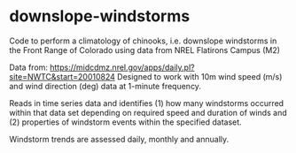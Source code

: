 # downslope-windstorms
Code to perform a climatology of chinooks, i.e. downslope windstorms in the Front Range of Colorado using data from NREL Flatirons Campus (M2)

Data from: https://midcdmz.nrel.gov/apps/daily.pl?site=NWTC&start=20010824
Designed to work with 10m wind speed (m/s) and wind direction (deg) data at 1-minute frequency.

Reads in time series data and identifies (1) how many windstorms occurred within that data set depending on required speed and duration of winds and (2) properties of windstorm events within the specified dataset.

Windstorm trends are assessed daily, monthly and annually. 
